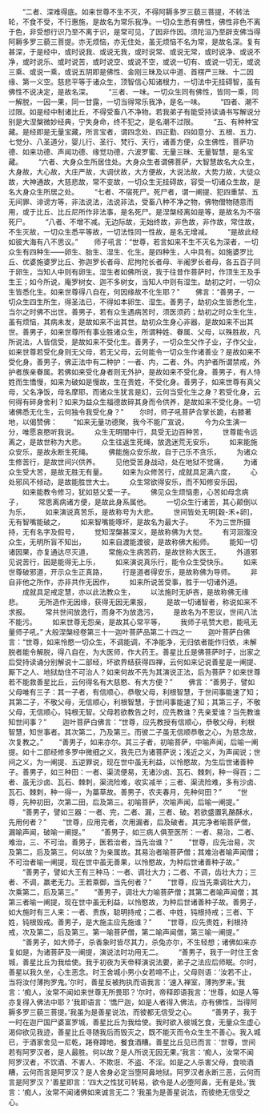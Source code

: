 <!-- { "loadSidebar": true } -->
　　“二者、深难得底。如来世尊不生不灭，不得阿耨多罗三藐三菩提，不转法轮，不食不受，不行惠施，是故名为常乐我净。一切众生悉有佛性，佛性非色不离于色，非受想行识乃至不离于识，是常可见，了因非作因。须陀洹乃至辟支佛当得阿耨多罗三藐三菩提。亦无烦恼，亦无住处，虽无烦恼不名为常，是故名深。复有甚深，于是经中，或时说我、或说无我，或时说常、或说无常，或时说净、或说不净，或时说乐、或时说苦，或时说空、或说不空，或说一切有、或说一切无，或说三乘、或说一乘，或说五阴即是佛性、金刚三昧及以中道、首楞严三昧、十二因缘、第一义空。慈悲平等于诸众生，顶智信心知诸根力，一切法中无挂碍智，虽有佛性不说决定，是故名深。
　　“三者、一味。一切众生同有佛性，皆同一乘，同一解脱，一因一果，同一甘露，一切当得常乐我净，是名一味。
　　“四者、潮不过限。如是经中制诸比丘，不得受畜八不净物。若我弟子有能受持读诵书写解说分别是大涅槃微妙经典，宁失身命，终不犯之，是名潮不过限。
　　“五、有种种宝藏。是经即是无量宝藏，所言宝者，谓四念处、四正勤、四如意分、五根、五力、七觉分、八圣道分，婴儿行、圣行、梵行、天行，诸善方便，众生佛性，菩萨功德、如来功德、声闻功德、缘觉功德，六波罗蜜、无量三昧、无量智慧，是名宝藏。
　　“六者、大身众生所居住处。大身众生者谓佛菩萨，大智慧故名大众生，大身故，大心故，大庄严故，大调伏故，大方便故，大说法故，大势力故，大徒众故，大神通故，大慈悲故，常不变故，一切众生无挂碍故，容受一切诸众生故，是名大身众生所居之处。
　　“七者、不宿死尸。死尸者，谓一阐提、犯四重禁、五无间罪、诽谤方等，非法说法，法说非法，受畜八种不净之物，佛物僧物随意而用，或于比丘、比丘尼所作非法事，是名死尸。是涅槃经离如是等，是故名为不宿死尸。
　　“八者、不增不减。无边际故，无始终故，非色故，非作故，常住故，不生灭故，一切众生悉平等故，一切法性同一性故，是名无增减。
　　“是故此经如彼大海有八不思议。”
　　师子吼言：“世尊，若言如来不生不灭名为深者，一切众生有四种生——卵生、胎生、湿生、化生。是四种生，人中具有。如施婆罗比丘、优婆施婆罗比丘、弥迦罗长者母、尼拘陀长者母、半阇罗长者母，各五百子同于卵生，当知人中则有卵生。湿生者如佛所说，我于往昔作菩萨时，作顶生王及手生王；如今所说，庵罗树女、迦不多树女，当知人中则有湿生。劫初之时，一切众生皆悉化生。如来世尊得八自在，何因缘故不化生耶？”
　　佛言：“善男子，一切众生四生所生，得圣法已，不得如本卵生、湿生。善男子，劫初众生皆悉化生，当尔之时佛不出世。善男子，若有众生遇病苦时，须医须药；劫初之时众生化生，虽有烦恼，其病未发，是故如来不出其世。劫初众生身心非器，是故如来不出其世。善男子，如来世尊所有事业胜诸众生，所谓种姓、眷属、父母，以殊胜故，凡所说法，人皆信受，是故如来不受化生。善男子，一切众生父作子业，子作父业，如来世尊若受化身则无父母，若无父母，云何能令一切众生作诸善业？是故如来不受化身。善男子，佛正法中有二种护：一者、内，二者、外。内护者所谓禁戒，外护者族亲眷属。若佛如来受化身者则无外护，是故如来不受化身。善男子，有人恃姓而生憍慢，如来为破如是慢故，生在贵姓，不受化身。善男子，如来世尊有真父母，父名净饭，母名摩耶，而诸众生犹言是幻，云何当受化生之身？若受化身，云何得有碎身舍利？如来为益众生福德故碎其身而令供养，是故如来不受化身。一切诸佛悉无化生，云何独令我受化身？”
　　尔时，师子吼菩萨合掌长跪，右膝著地，以偈赞佛：
　　“如来无量功德聚，我今不能广宣说，
　　今为众生演一分，唯愿哀愍听我说。
　　众生无明闇中行，具受无边百种苦，
　　世尊能令远离之，是故世称为大悲。
　　众生往返生死绳，放逸迷荒无安乐，
　　如来能施众安乐，是故永断生死绳。
　　佛能施众安乐故，自于己乐不贪乐，
　　为诸众生修苦行，是故世间兴供养。
　　见他受苦身战动，处在地狱不觉痛，
　　为诸众生受大苦，是故无胜无有量。
　　如来为众修苦行，成就具足满六度，
　　心处邪风不倾动，是故能胜世大士。
　　众生常欲得安乐，而不知修安乐因，
　　如来能教令修习，犹如慈父爱一子。
　　佛见众生烦恼患，心苦如母念病子，
　　常思离病诸方便，是故此身系属他。
　　一切众生行诸苦，其心颠倒以为乐，
　　如来演说真苦乐，是故称号为大悲。
　　世间皆处无明[穀-禾+卵]，无有智嘴能破之，
　　如来智嘴能啄坏，是故名为最大子。
　　不为三世所摄持，无有名字及假号，
　　觉知涅槃甚深义，是故称佛为大觉。
　　有河洄澓没众生，无明所盲不知出，
　　如来自渡能渡彼，是故称佛大船师。
　　能知一切诸因果，亦复通达尽灭道，
　　常施众生病苦药，是故世称大医王。
　　外道邪见说苦行，因是能得无上乐，
　　如来演说真乐行，能令众生受快乐。
　　如来世尊破邪道，开示众生正真路，
　　行是道者得安乐，是故称佛为导师。
　　非自非他之所作，亦非共作无因作，
　　如来所说苦受事，胜于一切诸外道。
　　成就具足戒定慧，亦以此法教众生，
　　以法施时无妒吝，是故称佛无缘悲。
　　无所造作无因缘，获得无因无果报，
　　是故一切诸智者，称说如来不求报。
　　常共世间放逸行，而身不为放逸污，
　　是故名为不思议，世间八法不能污。
　　如来世尊无怨亲，是故其心常平等，
　　我师子吼赞大悲，能吼无量师子吼。”
大般涅槃经卷第三十一迦叶菩萨品第二十四之一
　　迦叶菩萨白佛言：“世尊，如来怜愍一切众生，不调能调，不净能净，无归依者能作归依，未解脱者能令解脱，得八自在，为大医师，作大药王。善星比丘是佛菩萨时子，出家之后受持读诵分别解说十二部经，坏欲界结获得四禅，云何如来记说善星是一阐提、厮下之人、地狱劫住不可治人？如来何故不先为其演说正法，后为菩萨？如来世尊若不能救善星比丘，云何得名有大慈愍、有大方便？”
　　佛言：“善男子，譬如父母唯有三子：其一子者，有信顺心，恭敬父母，利根智慧，于世间事能速了知；其第二子，不敬父母，无信顺心，利根智慧，于世间事能速了知；其第三子，不敬父母，无信顺心，钝根无智。父母若欲教告之时，应先教谁？先亲爱谁？当先教谁知世间事？”
　　迦叶菩萨白佛言：“世尊，应先教授有信顺心，恭敬父母，利根智慧，知世事者。其次第二，乃及第三。而彼二子虽无信顺恭敬之心，为慈念故，次复教之。”
　　“善男子，如来亦尔。其三子者，初喻菩萨，中喻声闻，后喻一阐提。如十二部经修多罗中微细之义，我先已为诸菩萨说；浅近之义，为声闻说；世间之义，为一阐提、五逆罪说，现在世中虽无利益，以怜愍故，为生后世诸善种子。善男子，如三种田：一者、渠流便易，无诸沙卤、瓦石、棘刺，种一得百；二者、虽无沙卤、瓦石、棘刺，渠流险难，收实减半；三者、渠流险难，多有沙卤、瓦石、棘刺，种一得一，为藁草故。善男子，农夫春月，先种何田？”
　　“世尊，先种初田，次第二田，后及第三。初喻菩萨，次喻声闻，后喻一阐提。”
　　“善男子，譬如三器：一者、完，二者、漏，三者、破。若欲盛置乳酪酥水，先用何者？”
　　“世尊，应用完者，次用漏者，后及破者。其完净者喻菩萨僧，漏喻声闻，破喻一阐提。”
　　“善男子，如三病人俱至医所：一者、易治，二者、难治，三、不可治。善男子，医若治者，当先治谁？”
　　“世尊，应先治易，次及第二，后及第三。何以故？为亲属故。其易治者喻菩萨僧；其难治者喻声闻僧；不可治者喻一阐提，现在世中虽无善果，以怜愍故，为种后世诸善种子故。”
　　“善男子，譬如大王有三种马：一者、调壮大力；二者、不调，齿壮大力；三者、不调，羸老无力。王若乘御，当先何者？”
　　“世尊，应当先乘调壮大力，次乘第二，后及第三。”
　　“善男子，调壮大力喻菩萨僧；其第二者喻声闻僧；其第三者喻一阐提，现在世中虽无利益，以怜愍故，为种后世诸善种子故。善男子，如大施时有三人来：一者、贵族，聪明持戒；二者、中姓，钝根持戒；三者、下姓，钝根毁戒。善男子，是大施主应先施谁？”
　　“世尊，应先贵姓，利根持戒，次及第二，后及第三。第一喻菩萨僧，第二喻声闻僧，第三喻一阐提。”
　　“善男子，如大师子，杀香象时皆尽其力，杀兔亦尔，不生轻想；诸佛如来亦复如是，为诸菩萨及一阐提，演说法时功用无二。
　　“善男子，我于一时住王舍城，善星比丘为我给使。我于初夜为天帝释演说法要，弟子之法应后师眠。尔时，善星以我久坐，心生恶念。时王舍城小男小女若啼不止，父母则语：‘汝若不止，当将汝付薄拘罗鬼。’尔时，善星反被拘执而语我言：‘速入禅室，薄拘罗来。’我言：‘痴人，汝常不闻如来世尊无所畏耶？’尔时，帝释即语我言：‘世尊，如是人等亦复得入佛法中耶？’我即语言：‘憍尸迦，如是人者得入佛法，亦有佛性，当得阿耨多罗三藐三菩提。’我虽为是善星说法，而彼都无信受之心。
　　“善男子，我于一时在迦尸国尸婆富罗城，善星比丘为我给使。我时欲入彼城乞食，无量众生虚心渴仰欲见我迹，善星比丘寻随我后而毁灭之，既不能灭而令众生生不善心。我入城已，于酒家舍见一尼乾，踡脊蹲地，餐食酒糟。善星比丘见已而言：‘世尊，世间若有阿罗汉者，是人最胜。何以故？是人所说无因无果。’我言：‘痴人，汝常不闻阿罗汉者，不饮酒、不害人、不欺诳、不盗、不淫。如是之人杀害父母，食啖酒糟，云何而言是阿罗汉？是人舍身必定当堕阿鼻地狱。阿罗汉者永断三恶，云何而言是阿罗汉？’善星即言：‘四大之性犹可转易，欲令是人必堕阿鼻，无有是处。’我言：‘痴人，汝常不闻诸佛如来诚言无二？’我虽为是善星说法，而彼绝无信受之心。
